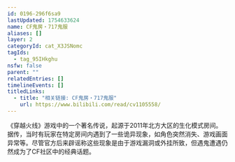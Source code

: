 ```yaml
---
id: 0196-296f6sa9
lastUpdated: 1754633624
name: CF鬼房・717鬼服
aliases: []
layer: 2
categoryId: cat_X3JSNomc
tagIds:
  - tag_95IHkghu
nsfw: false
parent: ""
relatedEntries: []
timelineEvents: []
titledLinks:
  - title: "相关链接: CF鬼房・717鬼服"
    url: https://www.bilibili.com/read/cv1105558/
---
```


《穿越火线》游戏中的一个著名传说，起源于2011年北方大区的生化模式房间。据传，当时有玩家在特定房间内遇到了一些诡异现象，如角色突然消失、游戏画面异常等。尽管官方后来辟谣称这些现象是由于游戏漏洞或外挂所致，但遇鬼遭遇仍然成为了CF社区中的经典话题。